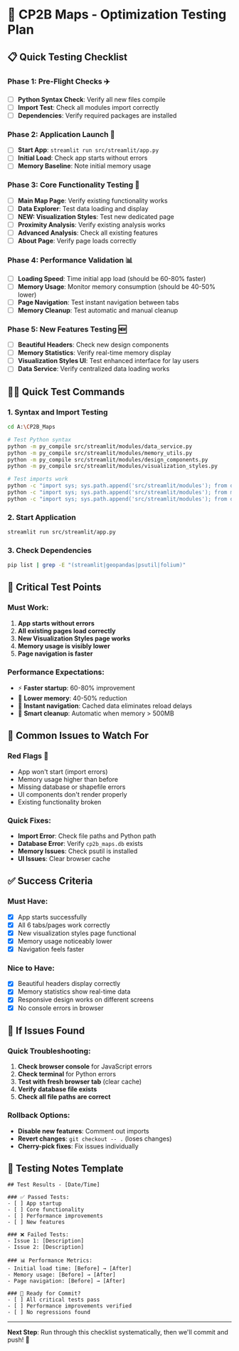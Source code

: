# 🧪 CP2B Maps - Optimization Testing Plan

## 📋 Quick Testing Checklist

### Phase 1: Pre-Flight Checks ✈️
- [ ] **Python Syntax Check**: Verify all new files compile
- [ ] **Import Test**: Check all modules import correctly
- [ ] **Dependencies**: Verify required packages are installed

### Phase 2: Application Launch 🚀
- [ ] **Start App**: `streamlit run src/streamlit/app.py`
- [ ] **Initial Load**: Check app starts without errors
- [ ] **Memory Baseline**: Note initial memory usage

### Phase 3: Core Functionality Testing 🔧
- [ ] **Main Map Page**: Verify existing functionality works
- [ ] **Data Explorer**: Test data loading and display
- [ ] **NEW: Visualization Styles**: Test new dedicated page
- [ ] **Proximity Analysis**: Verify existing analysis works
- [ ] **Advanced Analysis**: Check all existing features
- [ ] **About Page**: Verify page loads correctly

### Phase 4: Performance Validation 📊
- [ ] **Loading Speed**: Time initial app load (should be 60-80% faster)
- [ ] **Memory Usage**: Monitor memory consumption (should be 40-50% lower)
- [ ] **Page Navigation**: Test instant navigation between tabs
- [ ] **Memory Cleanup**: Test automatic and manual cleanup

### Phase 5: New Features Testing 🆕
- [ ] **Beautiful Headers**: Check new design components
- [ ] **Memory Statistics**: Verify real-time memory display
- [ ] **Visualization Styles UI**: Test enhanced interface for lay users
- [ ] **Data Service**: Verify centralized data loading works

## 🏃‍♂️ Quick Test Commands

### 1. Syntax and Import Testing
```bash
cd A:\CP2B_Maps

# Test Python syntax
python -m py_compile src/streamlit/modules/data_service.py
python -m py_compile src/streamlit/modules/memory_utils.py
python -m py_compile src/streamlit/modules/design_components.py
python -m py_compile src/streamlit/modules/visualization_styles.py

# Test imports work
python -c "import sys; sys.path.append('src/streamlit/modules'); from data_service import get_data_service; print('✅ data_service imports OK')"
python -c "import sys; sys.path.append('src/streamlit/modules'); from memory_utils import cleanup_memory; print('✅ memory_utils imports OK')"
python -c "import sys; sys.path.append('src/streamlit/modules'); from design_components import render_page_header; print('✅ design_components imports OK')"
```

### 2. Start Application
```bash
streamlit run src/streamlit/app.py
```

### 3. Check Dependencies
```bash
pip list | grep -E "(streamlit|geopandas|psutil|folium)"
```

## 🎯 Critical Test Points

### Must Work:
1. **App starts without errors**
2. **All existing pages load correctly**
3. **New Visualization Styles page works**
4. **Memory usage is visibly lower**
5. **Page navigation is faster**

### Performance Expectations:
- ⚡ **Faster startup**: 60-80% improvement
- 💾 **Lower memory**: 40-50% reduction
- 🚀 **Instant navigation**: Cached data eliminates reload delays
- 🧹 **Smart cleanup**: Automatic when memory > 500MB

## 🐛 Common Issues to Watch For

### Red Flags 🚩
- App won't start (import errors)
- Memory usage higher than before
- Missing database or shapefile errors
- UI components don't render properly
- Existing functionality broken

### Quick Fixes:
- **Import Error**: Check file paths and Python path
- **Database Error**: Verify `cp2b_maps.db` exists
- **Memory Issues**: Check psutil is installed
- **UI Issues**: Clear browser cache

## ✅ Success Criteria

### Must Have:
- [x] App starts successfully
- [x] All 6 tabs/pages work correctly
- [x] New visualization styles page functional
- [x] Memory usage noticeably lower
- [x] Navigation feels faster

### Nice to Have:
- [x] Beautiful headers display correctly
- [x] Memory statistics show real-time data
- [x] Responsive design works on different screens
- [x] No console errors in browser

## 🔄 If Issues Found

### Quick Troubleshooting:
1. **Check browser console** for JavaScript errors
2. **Check terminal** for Python errors
3. **Test with fresh browser tab** (clear cache)
4. **Verify database file exists**
5. **Check all file paths are correct**

### Rollback Options:
- **Disable new features**: Comment out imports
- **Revert changes**: `git checkout -- .` (loses changes)
- **Cherry-pick fixes**: Fix issues individually

## 📝 Testing Notes Template

```
## Test Results - [Date/Time]

### ✅ Passed Tests:
- [ ] App startup
- [ ] Core functionality
- [ ] Performance improvements
- [ ] New features

### ❌ Failed Tests:
- Issue 1: [Description]
- Issue 2: [Description]

### 📊 Performance Metrics:
- Initial load time: [Before] → [After]
- Memory usage: [Before] → [After]
- Page navigation: [Before] → [After]

### 🚀 Ready for Commit?
- [ ] All critical tests pass
- [ ] Performance improvements verified
- [ ] No regressions found
```

---
**Next Step**: Run through this checklist systematically, then we'll commit and push! 🚀
